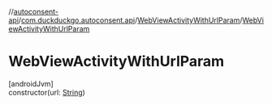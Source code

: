 //[autoconsent-api](../../../index.md)/[com.duckduckgo.autoconsent.api](../index.md)/[WebViewActivityWithUrlParam](index.md)/[WebViewActivityWithUrlParam](-web-view-activity-with-url-param.md)

# WebViewActivityWithUrlParam

[androidJvm]\
constructor(url: [String](https://kotlinlang.org/api/latest/jvm/stdlib/kotlin/-string/index.html))
